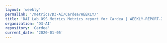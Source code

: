 ```yaml
---
layout: 'weekly'
permalink: '/metrics/D3-AI/Cardea/WEEKLY/'
title: 'DAI Lab OSS Metrics Metrics report for Cardea | WEEKLY-REPORT-2020-01-05'
organization: 'D3-AI'
repository: 'Cardea'
current_date: '2020-01-05'
---
```

